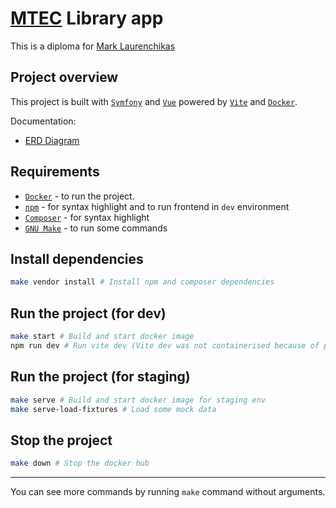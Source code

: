 # [MTEC](http://mtec.by/ru/) Library app

This is a diploma for [Mark Laurenchikas](https://vk.com/lemurlaur)

## Project overview

This project is built with [`Symfony`](https://symfony.com/) and [`Vue`](https://vuejs.org/) powered by [`Vite`](https://vitejs.dev/https://vitejs.dev/) and [`Docker`](https://www.docker.com/).

Documentation:

* [ERD Diagram](./docs/ERD.png)

## Requirements

* [`Docker`](https://www.docker.com/) - to run the project.
* [`npm`](https://www.npmjs.com/) - for syntax highlight and to run frontend in `dev` environment
* [`Composer`](https://getcomposer.org/) - for syntax highlight
* [`GNU Make`](https://www.gnu.org/software/make/) - to run some commands

## Install dependencies

```sh
make vendor install # Install npm and composer dependencies
```

## Run the project (for dev)

```sh
make start # Build and start docker image
npm run dev # Run vite dev (Vite dev was not containerised because of performance issues related to wsl2)
```

## Run the project (for staging)

```sh
make serve # Build and start docker image for staging env
make serve-load-fixtures # Load some mock data
```

## Stop the project

```sh
make down # Stop the docker hub
```

----------------

You can see more commands by running `make` command without arguments.
